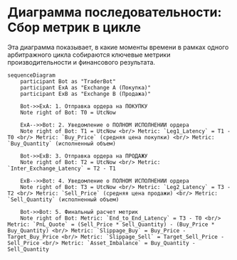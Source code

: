 # Диаграмма последовательности: Сбор метрик в цикле

Эта диаграмма показывает, в какие моменты времени в рамках одного арбитражного цикла собираются ключевые метрики производительности и финансового результата.

```mermaid
sequenceDiagram
    participant Bot as "TraderBot"
    participant ExA as "Exchange A (Покупка)"
    participant ExB as "Exchange B (Продажа)"

    Bot->>ExA: 1. Отправка ордера на ПОКУПКУ
    Note right of Bot: T0 = UtcNow

    ExA-->>Bot: 2. Уведомление о ПОЛНОМ ИСПОЛНЕНИИ ордера
    Note right of Bot: T1 = UtcNow <br/> Metric: `Leg1_Latency` = T1 - T0 <br/> Metric: `Buy_Price` (средняя цена покупки) <br/> Metric: `Buy_Quantity` (исполненный объем)

    Bot->>ExB: 3. Отправка ордера на ПРОДАЖУ
    Note right of Bot: T2 = UtcNow <br/> Metric: `Inter_Exchange_Latency` = T2 - T1

    ExB-->>Bot: 4. Уведомление о ПОЛНОМ ИСПОЛНЕНИИ ордера
    Note right of Bot: T3 = UtcNow <br/> Metric: `Leg2_Latency` = T3 - T2 <br/> Metric: `Sell_Price` (средняя цена продажи) <br/> Metric: `Sell_Quantity` (исполненный объем)

    Bot->>Bot: 5. Финальный расчет метрик
    Note right of Bot: Metric: `End_to_End_Latency` = T3 - T0 <br/> Metric: `PnL_Quote` = (Sell_Price * Sell_Quantity) - (Buy_Price * Buy_Quantity) <br/> Metric: `Slippage_Buy` = Buy_Price - Target_Buy_Price <br/> Metric: `Slippage_Sell` = Target_Sell_Price - Sell_Price <br/> Metric: `Asset_Imbalance` = Buy_Quantity - Sell_Quantity